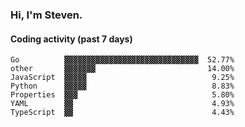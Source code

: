 ### Hi, I'm Steven.

#### Coding activity (past 7 days)
```
Go          ▓▓▓▓▓▓▓▓▓▓▓▓▓▓▓▓▓▓▓▓▓▓▓▓▓▓▓▓▓▓  52.77%
other       ▓▓▓▓▓▓▓                         14.00%
JavaScript  ▓▓▓▓▓                            9.25%
Python      ▓▓▓▓▓                            8.83%
Properties  ▓▓▓                              5.80%
YAML        ▓▓                               4.93%
TypeScript  ▓▓                               4.43%
```

